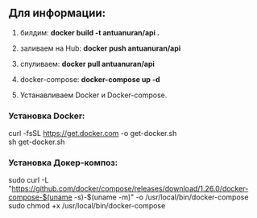 ## Для информации:
1. билдим:  			    **docker build -t antuanuran/api .**
2. заливаем на Hub:   		**docker push antuanuran/api**
3. спуливаем:               **docker pull antuanuran/api**
4. docker-compose:          **docker-compose up -d**

5. Устанавливаем Docker и Docker-compose.
### Установка Docker:
curl -fsSL https://get.docker.com -o get-docker.sh  
sh get-docker.sh

### Установка Докер-композ:
sudo curl -L "https://github.com/docker/compose/releases/download/1.26.0/docker-compose-$(uname -s)-$(uname -m)" -o /usr/local/bin/docker-compose  
sudo chmod +x /usr/local/bin/docker-compose

